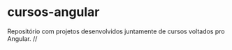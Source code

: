 # cursos-angular
Repositório com projetos desenvolvidos juntamente de cursos voltados pro Angular.
//
